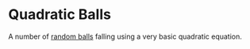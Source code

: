 # Quadratic Balls

A number of [random balls](https://benjaminfox1.github.io/quadratic_balls/) falling using a very basic quadratic equation.

